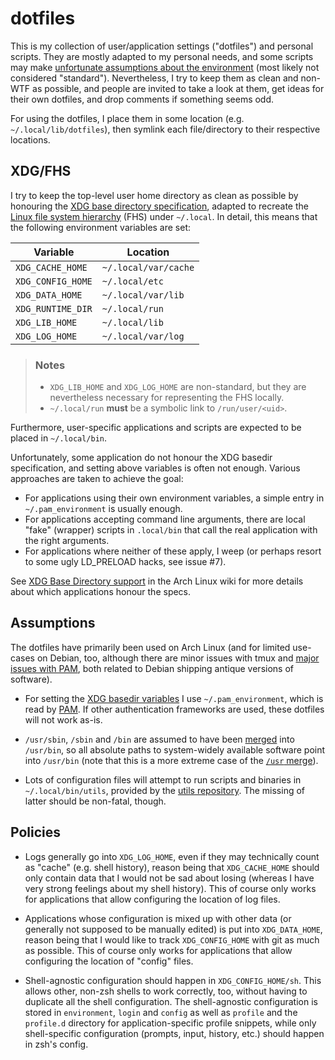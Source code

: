 dotfiles
========

This is my collection of user/application settings ("dotfiles") and personal
scripts. They are mostly adapted to my personal needs, and some scripts may make
[unfortunate assumptions about the environment](#assumptions) (most likely not
considered "standard"). Nevertheless, I try to keep them as clean and non-WTF as
possible, and people are invited to take a look at them, get ideas for their own
dotfiles, and drop comments if something seems odd.

For using the dotfiles, I place them in some location (e.g.
`~/.local/lib/dotfiles`), then symlink each file/directory to their respective
locations.


XDG/FHS
-------

I try to keep the top-level user home directory as clean as possible by
honouring the [XDG base directory
specification](https://specifications.freedesktop.org/basedir-spec/latest/index.html),
adapted to recreate the [Linux file system
hierarchy](http://linux.die.net/man/7/hier) (FHS) under `~/.local`. In detail,
this means that the following environment variables are set:

| Variable          | Location             |
| ----------------- | -------------------- |
| `XDG_CACHE_HOME`  | `~/.local/var/cache` |
| `XDG_CONFIG_HOME` | `~/.local/etc`       |
| `XDG_DATA_HOME`   | `~/.local/var/lib`   |
| `XDG_RUNTIME_DIR` | `~/.local/run`       |
| `XDG_LIB_HOME`    | `~/.local/lib`       |
| `XDG_LOG_HOME`    | `~/.local/var/log`   |

> ### Notes
> * `XDG_LIB_HOME` and `XDG_LOG_HOME` are non-standard, but they are
>   nevertheless necessary for representing the FHS locally.
> * `~/.local/run` **must** be a symbolic link to `/run/user/<uid>`.

Furthermore, user-specific applications and scripts are expected to be placed in
`~/.local/bin`.

Unfortunately, some application do not honour the XDG basedir specification, and
setting above variables is often not enough. Various approaches are taken to
achieve the goal:

* For applications using their own environment variables, a simple entry in
  `~/.pam_environment` is usually enough.
* For applications accepting command line arguments, there are local "fake"
  (wrapper) scripts in `.local/bin` that call the real application with the
  right arguments.
* For applications where neither of these apply, I weep (or perhaps resort to
  some ugly LD\_PRELOAD hacks, see issue #7).

See [XDG Base Directory
support](https://wiki.archlinux.org/index.php/XDG_Base_Directory_support) in the
Arch Linux wiki for more details about which applications honour the specs.


Assumptions
-----------

The dotfiles have primarily been used on Arch Linux (and for limited use-cases
on Debian, too, although there are minor issues with tmux and [major issues with
PAM](https://github.com/ayekat/dotfiles/issues/8), both related to Debian
shipping antique versions of software).

* For setting the [XDG basedir variables](#xdgfhs) I use `~/.pam_environment`,
  which is read by [PAM](https://wiki.archlinux.org/index.php/PAM). If other
  authentication frameworks are used, these dotfiles will not work as-is.

* `/usr/sbin`, `/sbin` and `/bin` are assumed to have been
  [merged](https://www.archlinux.org/news/binaries-move-to-usrbin-requiring-update-intervention/)
  into `/usr/bin`, so all absolute paths to system-widely available software
  point into `/usr/bin` (note that this is a more extreme case of the [`/usr`
  merge](https://www.freedesktop.org/wiki/Software/systemd/TheCaseForTheUsrMerge/)).

* Lots of configuration files will attempt to run scripts and binaries in
  `~/.local/bin/utils`, provided by the [utils
  repository](https://github.com/ayekat/utils). The missing of latter should be
  non-fatal, though.


Policies
--------

* Logs generally go into `XDG_LOG_HOME`, even if they may technically count as
  "cache" (e.g. shell history), reason being that `XDG_CACHE_HOME` should only
  contain data that I would not be sad about losing (whereas I have very strong
  feelings about my shell history). This of course only works for applications
  that allow configuring the location of log files.

* Applications whose configuration is mixed up with other data (or generally not
  supposed to be manually edited) is put into `XDG_DATA_HOME`, reason being that
  I would like to track `XDG_CONFIG_HOME` with git as much as possible. This of
  course only works for applications that allow configuring the location of
  "config" files.

* Shell-agnostic configuration should happen in `XDG_CONFIG_HOME/sh`. This
  allows other, non-zsh shells to work correctly, too, without having to
  duplicate all the shell configuration. The shell-agnostic configuration is
  stored in `environment`, `login` and `config` as well as `profile` and the
  `profile.d` directory for application-specific profile snippets, while only
  shell-specific configuration (prompts, input, history, etc.) should happen in
  zsh's config.
